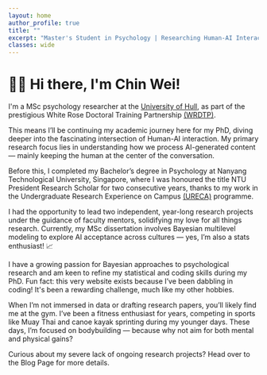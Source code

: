 ```yaml
---
layout: home
author_profile: true
title: ""
excerpt: "Master's Student in Psychology | Researching Human-AI Interaction."
classes: wide
---
```


# 👋🏼 Hi there, I'm Chin Wei!

 I'm a MSc psychology researcher at the [University of Hull](https://www.hull.ac.uk/), as part of the prestigious White Rose Doctoral Training Partnership [(WRDTP)](https://wrdtp.ac.uk/). 
 
 This means I’ll be continuing my academic journey here for my PhD, diving deeper into the fascinating intersection of Human-AI interaction. My primary research focus lies in understanding how we process AI-generated content — mainly keeping the human at the center of the conversation.

Before this, I completed my Bachelor’s degree in Psychology at Nanyang Technological University, Singapore, where I was honoured the title NTU President Research Scholar for two consecutive years, thanks to my work in the Undergraduate Research Experience on Campus [(URECA)](https://www.ntu.edu.sg/education/undergraduate-research-experience-on-campus-(ureca)) programme. 

I had the opportunity to lead two independent, year-long research projects under the guidance of faculty mentors, solidifying my love for all things research. Currently, my MSc dissertation involves Bayesian multilevel modeling to explore AI acceptance across cultures — yes, I’m also a stats enthusiast! 📈

I have a growing passion for Bayesian approaches to psychological research and am keen to refine my statistical and coding skills during my PhD. Fun fact: this very website exists because I’ve been dabbling in coding! It's been a rewarding challenge, much like my other hobbies.

When I’m not immersed in data or drafting research papers, you’ll likely find me at the gym. I’ve been a fitness enthusiast for years, competing in sports like Muay Thai and canoe kayak sprinting during my younger days. These days, I’m focused on bodybuilding — because why not aim for both mental and physical gains?

Curious about my severe lack of ongoing research projects? Head over to the Blog Page for more details. 


